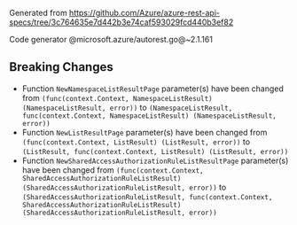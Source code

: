 Generated from https://github.com/Azure/azure-rest-api-specs/tree/3c764635e7d442b3e74caf593029fcd440b3ef82

Code generator @microsoft.azure/autorest.go@~2.1.161

## Breaking Changes

- Function `NewNamespaceListResultPage` parameter(s) have been changed from `(func(context.Context, NamespaceListResult) (NamespaceListResult, error))` to `(NamespaceListResult, func(context.Context, NamespaceListResult) (NamespaceListResult, error))`
- Function `NewListResultPage` parameter(s) have been changed from `(func(context.Context, ListResult) (ListResult, error))` to `(ListResult, func(context.Context, ListResult) (ListResult, error))`
- Function `NewSharedAccessAuthorizationRuleListResultPage` parameter(s) have been changed from `(func(context.Context, SharedAccessAuthorizationRuleListResult) (SharedAccessAuthorizationRuleListResult, error))` to `(SharedAccessAuthorizationRuleListResult, func(context.Context, SharedAccessAuthorizationRuleListResult) (SharedAccessAuthorizationRuleListResult, error))`
